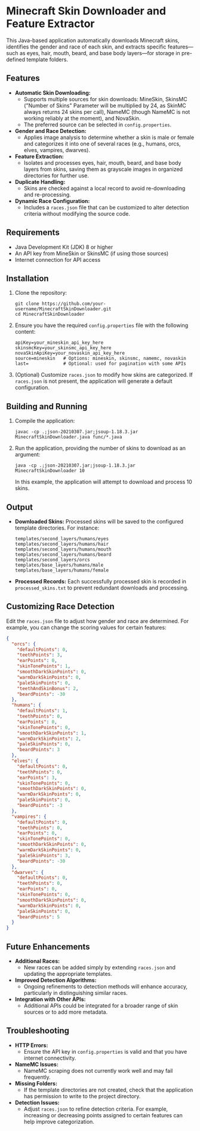 # Minecraft Skin Downloader and Feature Extractor

This Java-based application automatically downloads Minecraft skins, identifies the gender and race of each skin, and extracts specific features—such as eyes, hair, mouth, beard, and base body layers—for storage in pre-defined template folders.

## Features

- **Automatic Skin Downloading:**
  - Supports multiple sources for skin downloads: MineSkin, SkinsMC ("Number of Skins" Parameter will be multiplied by 24, as SkinMC always returns 24 skins per call), NameMC (though NameMC is not working reliably at the moment), and NovaSkin.
  - The preferred source can be selected in `config.properties`.
- **Gender and Race Detection:**
  - Applies image analysis to determine whether a skin is male or female and categorizes it into one of several races (e.g., humans, orcs, elves, vampires, dwarves).
- **Feature Extraction:**
  - Isolates and processes eyes, hair, mouth, beard, and base body layers from skins, saving them as grayscale images in organized directories for further use.
- **Duplicate Handling:**
  - Skins are checked against a local record to avoid re-downloading and re-processing.
- **Dynamic Race Configuration:**
  - Includes a `races.json` file that can be customized to alter detection criteria without modifying the source code.

## Requirements

- Java Development Kit (JDK) 8 or higher
- An API key from MineSkin or SkinsMC (if using those sources)
- Internet connection for API access

## Installation

1. Clone the repository:

   ```
   git clone https://github.com/your-username/MinecraftSkinDownloader.git
   cd MinecraftSkinDownloader
   ```

2. Ensure you have the required `config.properties` file with the following content:

   ```
   apiKey=your_mineskin_api_key_here
   skinsmcKey=your_skinsmc_api_key_here
   novaSkinApiKey=your_novaskin_api_key_here
   source=mineskin   # Options: mineskin, skinsmc, namemc, novaskin
   last=             # Optional: used for pagination with some APIs
   ```

3. (Optional) Customize `races.json` to modify how skins are categorized. If `races.json` is not present, the application will generate a default configuration.

## Building and Running

1. Compile the application:

   ```
   javac -cp .;json-20210307.jar;jsoup-1.18.3.jar MinecraftSkinDownloader.java func/*.java
   ```

2. Run the application, providing the number of skins to download as an argument:

   ```
   java -cp .;json-20210307.jar;jsoup-1.18.3.jar MinecraftSkinDownloader 10
   ```

   In this example, the application will attempt to download and process 10 skins.

## Output

- **Downloaded Skins:**
  Processed skins will be saved to the configured template directories. For instance:
  ```
  templates/second_layers/humans/eyes
  templates/second_layers/humans/hair
  templates/second_layers/humans/mouth
  templates/second_layers/humans/beard
  templates/second_layers/orcs
  templates/base_layers/humans/male
  templates/base_layers/humans/female
  ```
- **Processed Records:**
  Each successfully processed skin is recorded in `processed_skins.txt` to prevent redundant downloads and processing.

## Customizing Race Detection

Edit the `races.json` file to adjust how gender and race are determined. For example, you can change the scoring values for certain features:

```json
{
  "orcs": {
    "defaultPoints": 0,
    "teethPoints": 3,
    "earPoints": 0,
    "skinTonePoints": 1,
    "smoothDarkSkinPoints": 0,
    "warmDarkSkinPoints": 0,
    "paleSkinPoints": 0,
    "teethAndSkinBonus": 2,
    "beardPoints": -30
  },
  "humans": {
    "defaultPoints": 1,
    "teethPoints": 0,
    "earPoints": 0,
    "skinTonePoints": 0,
    "smoothDarkSkinPoints": 1,
    "warmDarkSkinPoints": 2,
    "paleSkinPoints": 0,
    "beardPoints": 3
  },
  "elves": {
    "defaultPoints": 0,
    "teethPoints": 0,
    "earPoints": 3,
    "skinTonePoints": 0,
    "smoothDarkSkinPoints": 0,
    "warmDarkSkinPoints": 0,
    "paleSkinPoints": 0,
    "beardPoints": -3
  },
  "vampires": {
    "defaultPoints": 0,
    "teethPoints": 0,
    "earPoints": 0,
    "skinTonePoints": 0,
    "smoothDarkSkinPoints": 0,
    "warmDarkSkinPoints": 0,
    "paleSkinPoints": 3,
    "beardPoints": -30
  },
  "dwarves": {
    "defaultPoints": 0,
    "teethPoints": 0,
    "earPoints": 0,
    "skinTonePoints": 0,
    "smoothDarkSkinPoints": 0,
    "warmDarkSkinPoints": 0,
    "paleSkinPoints": 0,
    "beardPoints": 5
  }
}
```

## Future Enhancements

- **Additional Races:**
  - New races can be added simply by extending `races.json` and updating the appropriate templates.
- **Improved Detection Algorithms:**
  - Ongoing refinements to detection methods will enhance accuracy, particularly in distinguishing similar races.
- **Integration with Other APIs:**
  - Additional APIs could be integrated for a broader range of skin sources or to add more metadata.

## Troubleshooting

- **HTTP Errors:**
  - Ensure the API key in `config.properties` is valid and that you have internet connectivity.
- **NameMC Issues:**
  - NameMC scraping does not currently work well and may fail frequently.
- **Missing Folders:**
  - If the template directories are not created, check that the application has permission to write to the project directory.
- **Detection Issues:**
  - Adjust `races.json` to refine detection criteria. For example, increasing or decreasing points assigned to certain features can help improve categorization.

